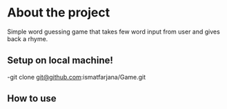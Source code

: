 # About the project
Simple word guessing game that takes few word input from user and gives back a rhyme.

## Setup on local machine!
-git clone git@github.com:ismatfarjana/Game.git

## How to use
